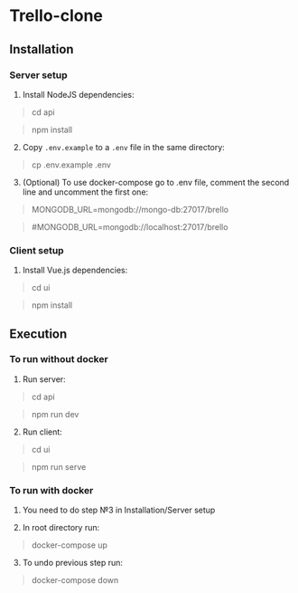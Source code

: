 # Trello-clone

## Installation

### Server setup

1. Install NodeJS dependencies:

> cd api

> npm install

2. Copy `.env.example` to a `.env` file in the same directory:

> cp .env.example .env

3. (Optional) To use docker-compose go to .env file, comment the second line and uncomment the first one:

> MONGODB_URL=mongodb://mongo-db:27017/brello

> #MONGODB_URL=mongodb://localhost:27017/brello

### Client setup

1. Install Vue.js dependencies:

> cd ui

> npm install

## Execution

### To run without docker

1. Run server:

> cd api

> npm run dev

2. Run client:

> cd ui

> npm run serve

### To run with docker

1. You need to do step №3 in Installation/Server setup

2. In root directory run:

> docker-compose up

3. To undo previous step run:

> docker-compose down
